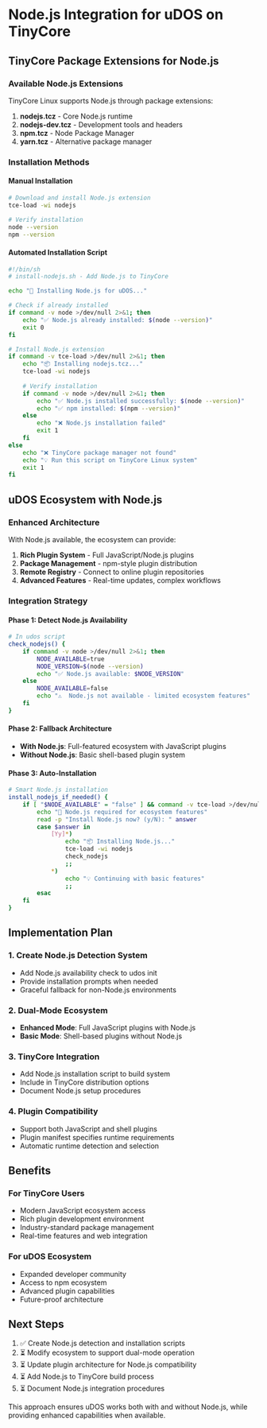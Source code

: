 # Node.js Integration for uDOS on TinyCore

## TinyCore Package Extensions for Node.js

### Available Node.js Extensions
TinyCore Linux supports Node.js through package extensions:

1. **nodejs.tcz** - Core Node.js runtime
2. **nodejs-dev.tcz** - Development tools and headers
3. **npm.tcz** - Node Package Manager
4. **yarn.tcz** - Alternative package manager

### Installation Methods

#### Manual Installation
```bash
# Download and install Node.js extension
tce-load -wi nodejs

# Verify installation
node --version
npm --version
```

#### Automated Installation Script
```bash
#!/bin/sh
# install-nodejs.sh - Add Node.js to TinyCore

echo "🔄 Installing Node.js for uDOS..."

# Check if already installed
if command -v node >/dev/null 2>&1; then
    echo "✅ Node.js already installed: $(node --version)"
    exit 0
fi

# Install Node.js extension
if command -v tce-load >/dev/null 2>&1; then
    echo "📦 Installing nodejs.tcz..."
    tce-load -wi nodejs
    
    # Verify installation
    if command -v node >/dev/null 2>&1; then
        echo "✅ Node.js installed successfully: $(node --version)"
        echo "✅ npm installed: $(npm --version)"
    else
        echo "❌ Node.js installation failed"
        exit 1
    fi
else
    echo "❌ TinyCore package manager not found"
    echo "💡 Run this script on TinyCore Linux system"
    exit 1
fi
```

## uDOS Ecosystem with Node.js

### Enhanced Architecture
With Node.js available, the ecosystem can provide:

1. **Rich Plugin System** - Full JavaScript/Node.js plugins
2. **Package Management** - npm-style plugin distribution
3. **Remote Registry** - Connect to online plugin repositories
4. **Advanced Features** - Real-time updates, complex workflows

### Integration Strategy

#### Phase 1: Detect Node.js Availability
```bash
# In udos script
check_nodejs() {
    if command -v node >/dev/null 2>&1; then
        NODE_AVAILABLE=true
        NODE_VERSION=$(node --version)
        echo "✅ Node.js available: $NODE_VERSION"
    else
        NODE_AVAILABLE=false
        echo "⚠️  Node.js not available - limited ecosystem features"
    fi
}
```

#### Phase 2: Fallback Architecture
- **With Node.js**: Full-featured ecosystem with JavaScript plugins
- **Without Node.js**: Basic shell-based plugin system

#### Phase 3: Auto-Installation
```bash
# Smart Node.js installation
install_nodejs_if_needed() {
    if [ "$NODE_AVAILABLE" = "false" ] && command -v tce-load >/dev/null 2>&1; then
        echo "🤔 Node.js required for ecosystem features"
        read -p "Install Node.js now? (y/N): " answer
        case $answer in
            [Yy]*)
                echo "📦 Installing Node.js..."
                tce-load -wi nodejs
                check_nodejs
                ;;
            *)
                echo "💡 Continuing with basic features"
                ;;
        esac
    fi
}
```

## Implementation Plan

### 1. Create Node.js Detection System
- Add Node.js availability check to udos init
- Provide installation prompts when needed
- Graceful fallback for non-Node.js environments

### 2. Dual-Mode Ecosystem
- **Enhanced Mode**: Full JavaScript plugins with Node.js
- **Basic Mode**: Shell-based plugins without Node.js

### 3. TinyCore Integration
- Add Node.js installation script to build system
- Include in TinyCore distribution options
- Document Node.js setup procedures

### 4. Plugin Compatibility
- Support both JavaScript and shell plugins
- Plugin manifest specifies runtime requirements
- Automatic runtime detection and selection

## Benefits

### For TinyCore Users
- Modern JavaScript ecosystem access
- Rich plugin development environment
- Industry-standard package management
- Real-time features and web integration

### For uDOS Ecosystem
- Expanded developer community
- Access to npm ecosystem
- Advanced plugin capabilities
- Future-proof architecture

## Next Steps

1. ✅ Create Node.js detection and installation scripts
2. ⏳ Modify ecosystem to support dual-mode operation
3. ⏳ Update plugin architecture for Node.js compatibility
4. ⏳ Add Node.js to TinyCore build process
5. ⏳ Document Node.js integration procedures

This approach ensures uDOS works both with and without Node.js, while providing enhanced capabilities when available.
